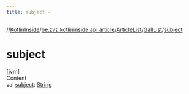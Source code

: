 ```yaml
---
title: subject -
---
```

//[KotlinInside](../../../index.md)/[be.zvz.kotlininside.api.article](../../index.md)/[ArticleList](../index.md)/[GallList](index.md)/[subject](subject.md)



# subject  
[jvm]  
Content  
val [subject](subject.md): [String](https://kotlinlang.org/api/latest/jvm/stdlib/kotlin/-string/index.html)  



